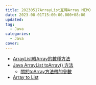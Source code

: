 ```yaml
---
title: 20230517ArrayList互轉Array MEMO
date: 2023-08-01T15:00:00.000+08:00
updated: 
tag: 
  - Java
categories: 
  - Java
cover: 
---
```

- [ArrayList轉Array的數種方法](https://www.delftstack.com/zh-tw/howto/java/arraylist-to-int-array-in-java/)
- [Java ArrayList toArray() 方法](https://www.runoob.com/java/java-arraylist-toarray.html)
  - [關於toArray方法帶的參數](https://www.jianshu.com/p/3b35c0fb1687)
- [Array to List](https://www.gushiciku.cn/pl/pFiz/zh-tw)